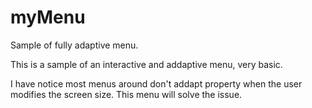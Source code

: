 # myMenu
Sample of fully adaptive menu.

This is a sample of an interactive and addaptive menu, very basic.

I have notice most menus around don't addapt property when the user modifies the screen size. This menu will solve the issue.
